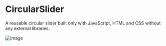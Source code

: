 # CircularSlider
A reusable circular slider built only with JavaScript, HTML and CSS without any external libraries.

![image](https://github.com/GrujicBard/CircularSlider/assets/33715866/7f69316d-2545-41bc-99f4-f3e005cdcce3)

